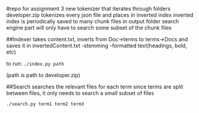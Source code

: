 #repo for assignment 3
new tokenizer that iterates through folders developer.zip
tokenizes every json file and places in inverted index
inverted index is periodically saved to many chunk files in output folder
search engine part will only have to search some subset of the chunk files

##Indexer
takes content.txt, inverts from Doc->terms to terms->Docs and saves it in invertedContent.txt
-stemming
-formatted text(headings, bold, etc)

to run:
```./index.py path```

(path is path to developer.zip)

##Search
searches the relevant files for each term
since terms are split between files, it only needs to search a small subset of files

```./search.py term1 term2 term3```

